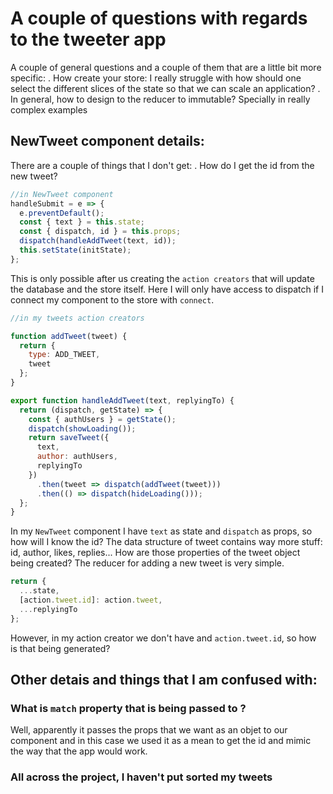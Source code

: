# A couple of questions with regards to the tweeter app

A couple of general questions and a couple of them that are a little bit more specific:
. How create your store: I really struggle with how should one select the different slices of the state so that we can scale an application?
. In general, how to design to the reducer to immutable? Specially in really complex examples

## NewTweet component details:

There are a couple of things that I don't get:
. How do I get the id from the new tweet?

```jsx
//in NewTweet component
handleSubmit = e => {
  e.preventDefault();
  const { text } = this.state;
  const { dispatch, id } = this.props;
  dispatch(handleAddTweet(text, id));
  this.setState(initState);
};
```

This is only possible after us creating the `action creators` that will update the database and the store itself. Here I will only have access to dispatch if I connect my component to the store with `connect`.

```jsx
//in my tweets action creators

function addTweet(tweet) {
  return {
    type: ADD_TWEET,
    tweet
  };
}

export function handleAddTweet(text, replyingTo) {
  return (dispatch, getState) => {
    const { authUsers } = getState();
    dispatch(showLoading());
    return saveTweet({
      text,
      author: authUsers,
      replyingTo
    })
      .then(tweet => dispatch(addTweet(tweet)))
      .then(() => dispatch(hideLoading()));
  };
}
```

In my `NewTweet` component I have `text` as state and `dispatch` as props, so how will I know the id?
The data structure of tweet contains way more stuff: id, author, likes, replies... How are those properties of the tweet object being created? The reducer for adding a new tweet is very simple.

```jsx
return {
  ...state,
  [action.tweet.id]: action.tweet,
  ...replyingTo
};
```

However, in my action creator we don't have and `action.tweet.id`, so how is that being generated?

## Other detais and things that I am confused with:

### What is `match` property that is being passed to <TweetPage />?

Well, apparently it passes the props that we want as an objet to our component and in this case we used it as a mean to get the id and mimic the way that the app would work.

### All across the project, I haven't put sorted my tweets
